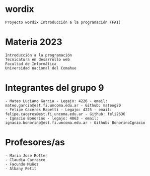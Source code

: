 # wordix
    Proyecto wordix Introducción a la programación (FAI)
 # Materia 2023
    Introducción a la programación
    Tecnicatura en desarrollo web
    Facultad de Informática
    Universidad nacional del Comahue

# Integrantes del grupo 9
    - Mateo Luciano Garcia - Legajo: 4226 - email: mateo.garcia@est.fi.uncoma.edu.ar - Github: mateog20
    - Felipe Caceres Rapetti - Legajo: 4225 - email: felipe.caceres@est.fi.uncoma.edu.ar - Github: feli2636
    - Ignacio Bonorino - legajo: 4863 - email: ignacio.bonorino@est.fi.uncoma.edu.ar - Github: BonorinoIgnacio
# Profesores/as
    - Maria Jose Rotter
    - Claudia Carrasco
    - Facundo Muñoz
    - Albany Petit
